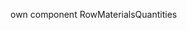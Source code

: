 <!-- ! BUGS -->

<!-- * MVP -->
<!-- show only items you need -->
<!-- user can input material quantity they have already to see how much else is left -->
  own component RowMaterialsQuantities
<!-- update materials JSON -->
<!-- update items JSON -->
<!-- user can click add button to show modal -->
<!-- user can select item in modal to add it to list -->

<!-- ? SANITY REFACTORING -->

<!-- ? OPTIMIZATION -->

<!-- @ BONUS -->
<!-- turn into .exe -->
<!-- .RecipeRow > td.quantity > input  should fill in the space of its parent -->
